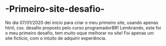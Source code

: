 # -Primeiro-site-desafio-
No dia 07/01/2020 dei inicio para criar o meu primeiro site, usando apenas html, css. desafio proposto pelo curso programadorBR!
Lembrando, este foi o meu primeiro desafio, tem muito oque melhorar no site!
Foi apenas um site ficticio, com o intuito de adquirir experiência.
